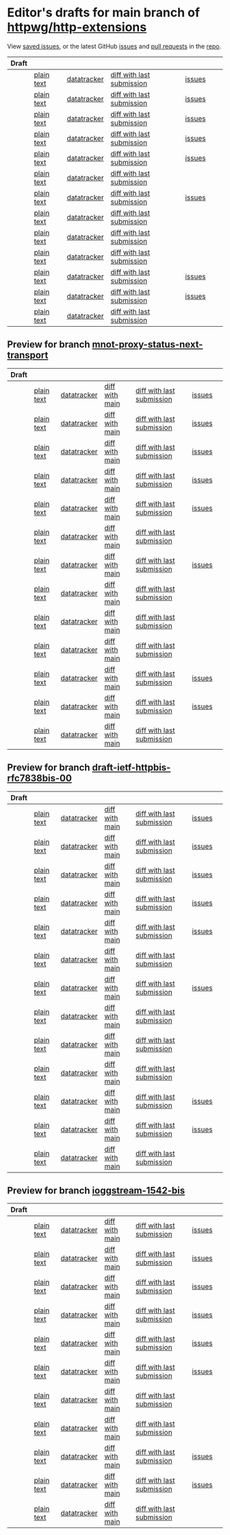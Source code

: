 # Editor's drafts for main branch of [httpwg/http-extensions](https://github.com/httpwg/http-extensions)

View [saved issues](issues.html), or the latest GitHub [issues](https://github.com/httpwg/http-extensions/issues) and [pull requests](https://github.com/httpwg/http-extensions/pulls) in the [repo](https://github.com/httpwg/http-extensions).

| Draft |     |     |     |     |     |     |
| ----- | --- | --- | --- | --- | --- | --- |
| [](./draft-ietf-httpbis-proxy-status.html) |[plain text](./draft-ietf-httpbis-proxy-status.txt) |[datatracker](https://datatracker.ietf.org/doc/draft-ietf-httpbis-proxy-status) |[diff with last submission](https://tools.ietf.org/rfcdiff?url1=https://tools.ietf.org/id/draft-ietf-httpbis-proxy-status.txt&amp;url2=https://httpwg.github.io/http-extensions/draft-ietf-httpbis-proxy-status.txt) |[issues](https://github.com/httpwg/http-extensions/labels/proxy-status) |
| [](./draft-ietf-httpbis-cache-header.html) |[plain text](./draft-ietf-httpbis-cache-header.txt) |[datatracker](https://datatracker.ietf.org/doc/draft-ietf-httpbis-cache-header) |[diff with last submission](https://tools.ietf.org/rfcdiff?url1=https://tools.ietf.org/id/draft-ietf-httpbis-cache-header.txt&amp;url2=https://httpwg.github.io/http-extensions/draft-ietf-httpbis-cache-header.txt) |[issues](https://github.com/httpwg/http-extensions/labels/cache-header) |
| [](./draft-ietf-httpbis-rfc6265bis.html) |[plain text](./draft-ietf-httpbis-rfc6265bis.txt) |[datatracker](https://datatracker.ietf.org/doc/draft-ietf-httpbis-rfc6265bis) |[diff with last submission](https://tools.ietf.org/rfcdiff?url1=https://tools.ietf.org/id/draft-ietf-httpbis-rfc6265bis.txt&amp;url2=https://httpwg.github.io/http-extensions/draft-ietf-httpbis-rfc6265bis.txt) |[issues](https://github.com/httpwg/http-extensions/labels/6265bis) |
| [](./draft-ietf-httpbis-bcp56bis.html) |[plain text](./draft-ietf-httpbis-bcp56bis.txt) |[datatracker](https://datatracker.ietf.org/doc/draft-ietf-httpbis-bcp56bis) |[diff with last submission](https://tools.ietf.org/rfcdiff?url1=https://tools.ietf.org/id/draft-ietf-httpbis-bcp56bis.txt&amp;url2=https://httpwg.github.io/http-extensions/draft-ietf-httpbis-bcp56bis.txt) |[issues](https://github.com/httpwg/http-extensions/labels/bcp56bis) |
| [](./draft-ietf-httpbis-digest-headers.html) |[plain text](./draft-ietf-httpbis-digest-headers.txt) |[datatracker](https://datatracker.ietf.org/doc/draft-ietf-httpbis-digest-headers) |[diff with last submission](https://tools.ietf.org/rfcdiff?url1=https://tools.ietf.org/id/draft-ietf-httpbis-digest-headers.txt&amp;url2=https://httpwg.github.io/http-extensions/draft-ietf-httpbis-digest-headers.txt) |[issues](https://github.com/httpwg/http-extensions/labels/digest-headers) |
| [](./draft-ietf-httpbis-targeted-cache-control.html) |[plain text](./draft-ietf-httpbis-targeted-cache-control.txt) |[datatracker](https://datatracker.ietf.org/doc/draft-ietf-httpbis-targeted-cache-control) |[diff with last submission](https://tools.ietf.org/rfcdiff?url1=https://tools.ietf.org/id/draft-ietf-httpbis-targeted-cache-control.txt&amp;url2=https://httpwg.github.io/http-extensions/draft-ietf-httpbis-targeted-cache-control.txt) | |
| [](./draft-ietf-httpbis-message-signatures.html) |[plain text](./draft-ietf-httpbis-message-signatures.txt) |[datatracker](https://datatracker.ietf.org/doc/draft-ietf-httpbis-message-signatures) |[diff with last submission](https://tools.ietf.org/rfcdiff?url1=https://tools.ietf.org/id/draft-ietf-httpbis-message-signatures.txt&amp;url2=https://httpwg.github.io/http-extensions/draft-ietf-httpbis-message-signatures.txt) |[issues](https://github.com/httpwg/http-extensions/labels/signatures) |
| [](./draft-ietf-httpbis-variants.html) |[plain text](./draft-ietf-httpbis-variants.txt) |[datatracker](https://datatracker.ietf.org/doc/draft-ietf-httpbis-variants) |[diff with last submission](https://tools.ietf.org/rfcdiff?url1=https://tools.ietf.org/id/draft-ietf-httpbis-variants.txt&amp;url2=https://httpwg.github.io/http-extensions/draft-ietf-httpbis-variants.txt) | |
| [](./draft-ietf-httpbis-rfc7838bis.html) |[plain text](./draft-ietf-httpbis-rfc7838bis.txt) |[datatracker](https://datatracker.ietf.org/doc/draft-ietf-httpbis-rfc7838bis) |[diff with last submission](https://tools.ietf.org/rfcdiff?url1=https://tools.ietf.org/id/draft-ietf-httpbis-rfc7838bis.txt&amp;url2=https://httpwg.github.io/http-extensions/draft-ietf-httpbis-rfc7838bis.txt) | |
| [](./draft-ietf-httpbis-expect-ct.html) |[plain text](./draft-ietf-httpbis-expect-ct.txt) |[datatracker](https://datatracker.ietf.org/doc/draft-ietf-httpbis-expect-ct) |[diff with last submission](https://tools.ietf.org/rfcdiff?url1=https://tools.ietf.org/id/draft-ietf-httpbis-expect-ct.txt&amp;url2=https://httpwg.github.io/http-extensions/draft-ietf-httpbis-expect-ct.txt) | |
| [](./draft-ietf-httpbis-client-cert-field.html) |[plain text](./draft-ietf-httpbis-client-cert-field.txt) |[datatracker](https://datatracker.ietf.org/doc/draft-ietf-httpbis-client-cert-field) |[diff with last submission](https://tools.ietf.org/rfcdiff?url1=https://tools.ietf.org/id/draft-ietf-httpbis-client-cert-field.txt&amp;url2=https://httpwg.github.io/http-extensions/draft-ietf-httpbis-client-cert-field.txt) |[issues](https://github.com/httpwg/http-extensions/labels/client-cert-field) |
| [](./draft-ietf-httpbis-priority.html) |[plain text](./draft-ietf-httpbis-priority.txt) |[datatracker](https://datatracker.ietf.org/doc/draft-ietf-httpbis-priority) |[diff with last submission](https://tools.ietf.org/rfcdiff?url1=https://tools.ietf.org/id/draft-ietf-httpbis-priority.txt&amp;url2=https://httpwg.github.io/http-extensions/draft-ietf-httpbis-priority.txt) |[issues](https://github.com/httpwg/http-extensions/labels/priorities) |
| [](./draft-ietf-httpbis-safe-method-w-body.html) |[plain text](./draft-ietf-httpbis-safe-method-w-body.txt) |[datatracker](https://datatracker.ietf.org/doc/draft-ietf-httpbis-safe-method-w-body) |[diff with last submission](https://tools.ietf.org/rfcdiff?url1=https://tools.ietf.org/id/draft-ietf-httpbis-safe-method-w-body.txt&amp;url2=https://httpwg.github.io/http-extensions/draft-ietf-httpbis-safe-method-w-body.txt) | |

## Preview for branch [mnot-proxy-status-next-transport](mnot-proxy-status-next-transport)

| Draft |     |     |     |     |     |     |
| ----- | --- | --- | --- | --- | --- | --- |
| [](mnot-proxy-status-next-transport/draft-ietf-httpbis-proxy-status.html) |[plain text](mnot-proxy-status-next-transport/draft-ietf-httpbis-proxy-status.txt) |[datatracker](https://datatracker.ietf.org/doc/draft-ietf-httpbis-proxy-status) |[diff with main](https://tools.ietf.org/rfcdiff?url1=https://httpwg.github.io/http-extensions/draft-ietf-httpbis-proxy-status.txt&amp;url2=https://httpwg.github.io/http-extensions/mnot-proxy-status-next-transport/draft-ietf-httpbis-proxy-status.txt) |[diff with last submission](https://tools.ietf.org/rfcdiff?url1=https://tools.ietf.org/id/draft-ietf-httpbis-proxy-status.txt&amp;url2=https://httpwg.github.io/http-extensions/mnot-proxy-status-next-transport/draft-ietf-httpbis-proxy-status.txt) |[issues](https://github.com/httpwg/http-extensions/labels/proxy-status) |
| [](mnot-proxy-status-next-transport/draft-ietf-httpbis-cache-header.html) |[plain text](mnot-proxy-status-next-transport/draft-ietf-httpbis-cache-header.txt) |[datatracker](https://datatracker.ietf.org/doc/draft-ietf-httpbis-cache-header) |[diff with main](https://tools.ietf.org/rfcdiff?url1=https://httpwg.github.io/http-extensions/draft-ietf-httpbis-cache-header.txt&amp;url2=https://httpwg.github.io/http-extensions/mnot-proxy-status-next-transport/draft-ietf-httpbis-cache-header.txt) |[diff with last submission](https://tools.ietf.org/rfcdiff?url1=https://tools.ietf.org/id/draft-ietf-httpbis-cache-header.txt&amp;url2=https://httpwg.github.io/http-extensions/mnot-proxy-status-next-transport/draft-ietf-httpbis-cache-header.txt) |[issues](https://github.com/httpwg/http-extensions/labels/cache-header) |
| [](mnot-proxy-status-next-transport/draft-ietf-httpbis-rfc6265bis.html) |[plain text](mnot-proxy-status-next-transport/draft-ietf-httpbis-rfc6265bis.txt) |[datatracker](https://datatracker.ietf.org/doc/draft-ietf-httpbis-rfc6265bis) |[diff with main](https://tools.ietf.org/rfcdiff?url1=https://httpwg.github.io/http-extensions/draft-ietf-httpbis-rfc6265bis.txt&amp;url2=https://httpwg.github.io/http-extensions/mnot-proxy-status-next-transport/draft-ietf-httpbis-rfc6265bis.txt) |[diff with last submission](https://tools.ietf.org/rfcdiff?url1=https://tools.ietf.org/id/draft-ietf-httpbis-rfc6265bis.txt&amp;url2=https://httpwg.github.io/http-extensions/mnot-proxy-status-next-transport/draft-ietf-httpbis-rfc6265bis.txt) |[issues](https://github.com/httpwg/http-extensions/labels/6265bis) |
| [](mnot-proxy-status-next-transport/draft-ietf-httpbis-bcp56bis.html) |[plain text](mnot-proxy-status-next-transport/draft-ietf-httpbis-bcp56bis.txt) |[datatracker](https://datatracker.ietf.org/doc/draft-ietf-httpbis-bcp56bis) |[diff with main](https://tools.ietf.org/rfcdiff?url1=https://httpwg.github.io/http-extensions/draft-ietf-httpbis-bcp56bis.txt&amp;url2=https://httpwg.github.io/http-extensions/mnot-proxy-status-next-transport/draft-ietf-httpbis-bcp56bis.txt) |[diff with last submission](https://tools.ietf.org/rfcdiff?url1=https://tools.ietf.org/id/draft-ietf-httpbis-bcp56bis.txt&amp;url2=https://httpwg.github.io/http-extensions/mnot-proxy-status-next-transport/draft-ietf-httpbis-bcp56bis.txt) |[issues](https://github.com/httpwg/http-extensions/labels/bcp56bis) |
| [](mnot-proxy-status-next-transport/draft-ietf-httpbis-digest-headers.html) |[plain text](mnot-proxy-status-next-transport/draft-ietf-httpbis-digest-headers.txt) |[datatracker](https://datatracker.ietf.org/doc/draft-ietf-httpbis-digest-headers) |[diff with main](https://tools.ietf.org/rfcdiff?url1=https://httpwg.github.io/http-extensions/draft-ietf-httpbis-digest-headers.txt&amp;url2=https://httpwg.github.io/http-extensions/mnot-proxy-status-next-transport/draft-ietf-httpbis-digest-headers.txt) |[diff with last submission](https://tools.ietf.org/rfcdiff?url1=https://tools.ietf.org/id/draft-ietf-httpbis-digest-headers.txt&amp;url2=https://httpwg.github.io/http-extensions/mnot-proxy-status-next-transport/draft-ietf-httpbis-digest-headers.txt) |[issues](https://github.com/httpwg/http-extensions/labels/digest-headers) |
| [](mnot-proxy-status-next-transport/draft-ietf-httpbis-targeted-cache-control.html) |[plain text](mnot-proxy-status-next-transport/draft-ietf-httpbis-targeted-cache-control.txt) |[datatracker](https://datatracker.ietf.org/doc/draft-ietf-httpbis-targeted-cache-control) |[diff with main](https://tools.ietf.org/rfcdiff?url1=https://httpwg.github.io/http-extensions/draft-ietf-httpbis-targeted-cache-control.txt&amp;url2=https://httpwg.github.io/http-extensions/mnot-proxy-status-next-transport/draft-ietf-httpbis-targeted-cache-control.txt) |[diff with last submission](https://tools.ietf.org/rfcdiff?url1=https://tools.ietf.org/id/draft-ietf-httpbis-targeted-cache-control.txt&amp;url2=https://httpwg.github.io/http-extensions/mnot-proxy-status-next-transport/draft-ietf-httpbis-targeted-cache-control.txt) | |
| [](mnot-proxy-status-next-transport/draft-ietf-httpbis-message-signatures.html) |[plain text](mnot-proxy-status-next-transport/draft-ietf-httpbis-message-signatures.txt) |[datatracker](https://datatracker.ietf.org/doc/draft-ietf-httpbis-message-signatures) |[diff with main](https://tools.ietf.org/rfcdiff?url1=https://httpwg.github.io/http-extensions/draft-ietf-httpbis-message-signatures.txt&amp;url2=https://httpwg.github.io/http-extensions/mnot-proxy-status-next-transport/draft-ietf-httpbis-message-signatures.txt) |[diff with last submission](https://tools.ietf.org/rfcdiff?url1=https://tools.ietf.org/id/draft-ietf-httpbis-message-signatures.txt&amp;url2=https://httpwg.github.io/http-extensions/mnot-proxy-status-next-transport/draft-ietf-httpbis-message-signatures.txt) |[issues](https://github.com/httpwg/http-extensions/labels/signatures) |
| [](mnot-proxy-status-next-transport/draft-ietf-httpbis-variants.html) |[plain text](mnot-proxy-status-next-transport/draft-ietf-httpbis-variants.txt) |[datatracker](https://datatracker.ietf.org/doc/draft-ietf-httpbis-variants) |[diff with main](https://tools.ietf.org/rfcdiff?url1=https://httpwg.github.io/http-extensions/draft-ietf-httpbis-variants.txt&amp;url2=https://httpwg.github.io/http-extensions/mnot-proxy-status-next-transport/draft-ietf-httpbis-variants.txt) |[diff with last submission](https://tools.ietf.org/rfcdiff?url1=https://tools.ietf.org/id/draft-ietf-httpbis-variants.txt&amp;url2=https://httpwg.github.io/http-extensions/mnot-proxy-status-next-transport/draft-ietf-httpbis-variants.txt) | |
| [](mnot-proxy-status-next-transport/draft-ietf-httpbis-rfc7838bis.html) |[plain text](mnot-proxy-status-next-transport/draft-ietf-httpbis-rfc7838bis.txt) |[datatracker](https://datatracker.ietf.org/doc/draft-ietf-httpbis-rfc7838bis) |[diff with main](https://tools.ietf.org/rfcdiff?url1=https://httpwg.github.io/http-extensions/draft-ietf-httpbis-rfc7838bis.txt&amp;url2=https://httpwg.github.io/http-extensions/mnot-proxy-status-next-transport/draft-ietf-httpbis-rfc7838bis.txt) |[diff with last submission](https://tools.ietf.org/rfcdiff?url1=https://tools.ietf.org/id/draft-ietf-httpbis-rfc7838bis.txt&amp;url2=https://httpwg.github.io/http-extensions/mnot-proxy-status-next-transport/draft-ietf-httpbis-rfc7838bis.txt) | |
| [](mnot-proxy-status-next-transport/draft-ietf-httpbis-expect-ct.html) |[plain text](mnot-proxy-status-next-transport/draft-ietf-httpbis-expect-ct.txt) |[datatracker](https://datatracker.ietf.org/doc/draft-ietf-httpbis-expect-ct) |[diff with main](https://tools.ietf.org/rfcdiff?url1=https://httpwg.github.io/http-extensions/draft-ietf-httpbis-expect-ct.txt&amp;url2=https://httpwg.github.io/http-extensions/mnot-proxy-status-next-transport/draft-ietf-httpbis-expect-ct.txt) |[diff with last submission](https://tools.ietf.org/rfcdiff?url1=https://tools.ietf.org/id/draft-ietf-httpbis-expect-ct.txt&amp;url2=https://httpwg.github.io/http-extensions/mnot-proxy-status-next-transport/draft-ietf-httpbis-expect-ct.txt) | |
| [](mnot-proxy-status-next-transport/draft-ietf-httpbis-client-cert-field.html) |[plain text](mnot-proxy-status-next-transport/draft-ietf-httpbis-client-cert-field.txt) |[datatracker](https://datatracker.ietf.org/doc/draft-ietf-httpbis-client-cert-field) |[diff with main](https://tools.ietf.org/rfcdiff?url1=https://httpwg.github.io/http-extensions/draft-ietf-httpbis-client-cert-field.txt&amp;url2=https://httpwg.github.io/http-extensions/mnot-proxy-status-next-transport/draft-ietf-httpbis-client-cert-field.txt) |[diff with last submission](https://tools.ietf.org/rfcdiff?url1=https://tools.ietf.org/id/draft-ietf-httpbis-client-cert-field.txt&amp;url2=https://httpwg.github.io/http-extensions/mnot-proxy-status-next-transport/draft-ietf-httpbis-client-cert-field.txt) |[issues](https://github.com/httpwg/http-extensions/labels/client-cert-field) |
| [](mnot-proxy-status-next-transport/draft-ietf-httpbis-priority.html) |[plain text](mnot-proxy-status-next-transport/draft-ietf-httpbis-priority.txt) |[datatracker](https://datatracker.ietf.org/doc/draft-ietf-httpbis-priority) |[diff with main](https://tools.ietf.org/rfcdiff?url1=https://httpwg.github.io/http-extensions/draft-ietf-httpbis-priority.txt&amp;url2=https://httpwg.github.io/http-extensions/mnot-proxy-status-next-transport/draft-ietf-httpbis-priority.txt) |[diff with last submission](https://tools.ietf.org/rfcdiff?url1=https://tools.ietf.org/id/draft-ietf-httpbis-priority.txt&amp;url2=https://httpwg.github.io/http-extensions/mnot-proxy-status-next-transport/draft-ietf-httpbis-priority.txt) |[issues](https://github.com/httpwg/http-extensions/labels/priorities) |
| [](mnot-proxy-status-next-transport/draft-ietf-httpbis-safe-method-w-body.html) |[plain text](mnot-proxy-status-next-transport/draft-ietf-httpbis-safe-method-w-body.txt) |[datatracker](https://datatracker.ietf.org/doc/draft-ietf-httpbis-safe-method-w-body) |[diff with main](https://tools.ietf.org/rfcdiff?url1=https://httpwg.github.io/http-extensions/draft-ietf-httpbis-safe-method-w-body.txt&amp;url2=https://httpwg.github.io/http-extensions/mnot-proxy-status-next-transport/draft-ietf-httpbis-safe-method-w-body.txt) |[diff with last submission](https://tools.ietf.org/rfcdiff?url1=https://tools.ietf.org/id/draft-ietf-httpbis-safe-method-w-body.txt&amp;url2=https://httpwg.github.io/http-extensions/mnot-proxy-status-next-transport/draft-ietf-httpbis-safe-method-w-body.txt) | |

## Preview for branch [draft-ietf-httpbis-rfc7838bis-00](draft-ietf-httpbis-rfc7838bis-00)

| Draft |     |     |     |     |     |     |
| ----- | --- | --- | --- | --- | --- | --- |
| [](draft-ietf-httpbis-rfc7838bis-00/draft-ietf-httpbis-proxy-status.html) |[plain text](draft-ietf-httpbis-rfc7838bis-00/draft-ietf-httpbis-proxy-status.txt) |[datatracker](https://datatracker.ietf.org/doc/draft-ietf-httpbis-proxy-status) |[diff with main](https://tools.ietf.org/rfcdiff?url1=https://httpwg.github.io/http-extensions/draft-ietf-httpbis-proxy-status.txt&amp;url2=https://httpwg.github.io/http-extensions/draft-ietf-httpbis-rfc7838bis-00/draft-ietf-httpbis-proxy-status.txt) |[diff with last submission](https://tools.ietf.org/rfcdiff?url1=https://tools.ietf.org/id/draft-ietf-httpbis-proxy-status.txt&amp;url2=https://httpwg.github.io/http-extensions/draft-ietf-httpbis-rfc7838bis-00/draft-ietf-httpbis-proxy-status.txt) |[issues](https://github.com/httpwg/http-extensions/labels/proxy-status) |
| [](draft-ietf-httpbis-rfc7838bis-00/draft-ietf-httpbis-cache-header.html) |[plain text](draft-ietf-httpbis-rfc7838bis-00/draft-ietf-httpbis-cache-header.txt) |[datatracker](https://datatracker.ietf.org/doc/draft-ietf-httpbis-cache-header) |[diff with main](https://tools.ietf.org/rfcdiff?url1=https://httpwg.github.io/http-extensions/draft-ietf-httpbis-cache-header.txt&amp;url2=https://httpwg.github.io/http-extensions/draft-ietf-httpbis-rfc7838bis-00/draft-ietf-httpbis-cache-header.txt) |[diff with last submission](https://tools.ietf.org/rfcdiff?url1=https://tools.ietf.org/id/draft-ietf-httpbis-cache-header.txt&amp;url2=https://httpwg.github.io/http-extensions/draft-ietf-httpbis-rfc7838bis-00/draft-ietf-httpbis-cache-header.txt) |[issues](https://github.com/httpwg/http-extensions/labels/cache-header) |
| [](draft-ietf-httpbis-rfc7838bis-00/draft-ietf-httpbis-rfc6265bis.html) |[plain text](draft-ietf-httpbis-rfc7838bis-00/draft-ietf-httpbis-rfc6265bis.txt) |[datatracker](https://datatracker.ietf.org/doc/draft-ietf-httpbis-rfc6265bis) |[diff with main](https://tools.ietf.org/rfcdiff?url1=https://httpwg.github.io/http-extensions/draft-ietf-httpbis-rfc6265bis.txt&amp;url2=https://httpwg.github.io/http-extensions/draft-ietf-httpbis-rfc7838bis-00/draft-ietf-httpbis-rfc6265bis.txt) |[diff with last submission](https://tools.ietf.org/rfcdiff?url1=https://tools.ietf.org/id/draft-ietf-httpbis-rfc6265bis.txt&amp;url2=https://httpwg.github.io/http-extensions/draft-ietf-httpbis-rfc7838bis-00/draft-ietf-httpbis-rfc6265bis.txt) |[issues](https://github.com/httpwg/http-extensions/labels/6265bis) |
| [](draft-ietf-httpbis-rfc7838bis-00/draft-ietf-httpbis-bcp56bis.html) |[plain text](draft-ietf-httpbis-rfc7838bis-00/draft-ietf-httpbis-bcp56bis.txt) |[datatracker](https://datatracker.ietf.org/doc/draft-ietf-httpbis-bcp56bis) |[diff with main](https://tools.ietf.org/rfcdiff?url1=https://httpwg.github.io/http-extensions/draft-ietf-httpbis-bcp56bis.txt&amp;url2=https://httpwg.github.io/http-extensions/draft-ietf-httpbis-rfc7838bis-00/draft-ietf-httpbis-bcp56bis.txt) |[diff with last submission](https://tools.ietf.org/rfcdiff?url1=https://tools.ietf.org/id/draft-ietf-httpbis-bcp56bis.txt&amp;url2=https://httpwg.github.io/http-extensions/draft-ietf-httpbis-rfc7838bis-00/draft-ietf-httpbis-bcp56bis.txt) |[issues](https://github.com/httpwg/http-extensions/labels/bcp56bis) |
| [](draft-ietf-httpbis-rfc7838bis-00/draft-ietf-httpbis-digest-headers.html) |[plain text](draft-ietf-httpbis-rfc7838bis-00/draft-ietf-httpbis-digest-headers.txt) |[datatracker](https://datatracker.ietf.org/doc/draft-ietf-httpbis-digest-headers) |[diff with main](https://tools.ietf.org/rfcdiff?url1=https://httpwg.github.io/http-extensions/draft-ietf-httpbis-digest-headers.txt&amp;url2=https://httpwg.github.io/http-extensions/draft-ietf-httpbis-rfc7838bis-00/draft-ietf-httpbis-digest-headers.txt) |[diff with last submission](https://tools.ietf.org/rfcdiff?url1=https://tools.ietf.org/id/draft-ietf-httpbis-digest-headers.txt&amp;url2=https://httpwg.github.io/http-extensions/draft-ietf-httpbis-rfc7838bis-00/draft-ietf-httpbis-digest-headers.txt) |[issues](https://github.com/httpwg/http-extensions/labels/digest-headers) |
| [](draft-ietf-httpbis-rfc7838bis-00/draft-ietf-httpbis-targeted-cache-control.html) |[plain text](draft-ietf-httpbis-rfc7838bis-00/draft-ietf-httpbis-targeted-cache-control.txt) |[datatracker](https://datatracker.ietf.org/doc/draft-ietf-httpbis-targeted-cache-control) |[diff with main](https://tools.ietf.org/rfcdiff?url1=https://httpwg.github.io/http-extensions/draft-ietf-httpbis-targeted-cache-control.txt&amp;url2=https://httpwg.github.io/http-extensions/draft-ietf-httpbis-rfc7838bis-00/draft-ietf-httpbis-targeted-cache-control.txt) |[diff with last submission](https://tools.ietf.org/rfcdiff?url1=https://tools.ietf.org/id/draft-ietf-httpbis-targeted-cache-control.txt&amp;url2=https://httpwg.github.io/http-extensions/draft-ietf-httpbis-rfc7838bis-00/draft-ietf-httpbis-targeted-cache-control.txt) | |
| [](draft-ietf-httpbis-rfc7838bis-00/draft-ietf-httpbis-message-signatures.html) |[plain text](draft-ietf-httpbis-rfc7838bis-00/draft-ietf-httpbis-message-signatures.txt) |[datatracker](https://datatracker.ietf.org/doc/draft-ietf-httpbis-message-signatures) |[diff with main](https://tools.ietf.org/rfcdiff?url1=https://httpwg.github.io/http-extensions/draft-ietf-httpbis-message-signatures.txt&amp;url2=https://httpwg.github.io/http-extensions/draft-ietf-httpbis-rfc7838bis-00/draft-ietf-httpbis-message-signatures.txt) |[diff with last submission](https://tools.ietf.org/rfcdiff?url1=https://tools.ietf.org/id/draft-ietf-httpbis-message-signatures.txt&amp;url2=https://httpwg.github.io/http-extensions/draft-ietf-httpbis-rfc7838bis-00/draft-ietf-httpbis-message-signatures.txt) |[issues](https://github.com/httpwg/http-extensions/labels/signatures) |
| [](draft-ietf-httpbis-rfc7838bis-00/draft-ietf-httpbis-variants.html) |[plain text](draft-ietf-httpbis-rfc7838bis-00/draft-ietf-httpbis-variants.txt) |[datatracker](https://datatracker.ietf.org/doc/draft-ietf-httpbis-variants) |[diff with main](https://tools.ietf.org/rfcdiff?url1=https://httpwg.github.io/http-extensions/draft-ietf-httpbis-variants.txt&amp;url2=https://httpwg.github.io/http-extensions/draft-ietf-httpbis-rfc7838bis-00/draft-ietf-httpbis-variants.txt) |[diff with last submission](https://tools.ietf.org/rfcdiff?url1=https://tools.ietf.org/id/draft-ietf-httpbis-variants.txt&amp;url2=https://httpwg.github.io/http-extensions/draft-ietf-httpbis-rfc7838bis-00/draft-ietf-httpbis-variants.txt) | |
| [](draft-ietf-httpbis-rfc7838bis-00/draft-ietf-httpbis-rfc7838bis.html) |[plain text](draft-ietf-httpbis-rfc7838bis-00/draft-ietf-httpbis-rfc7838bis.txt) |[datatracker](https://datatracker.ietf.org/doc/draft-ietf-httpbis-rfc7838bis) |[diff with main](https://tools.ietf.org/rfcdiff?url1=https://httpwg.github.io/http-extensions/draft-ietf-httpbis-rfc7838bis.txt&amp;url2=https://httpwg.github.io/http-extensions/draft-ietf-httpbis-rfc7838bis-00/draft-ietf-httpbis-rfc7838bis.txt) |[diff with last submission](https://tools.ietf.org/rfcdiff?url1=https://tools.ietf.org/id/draft-ietf-httpbis-rfc7838bis.txt&amp;url2=https://httpwg.github.io/http-extensions/draft-ietf-httpbis-rfc7838bis-00/draft-ietf-httpbis-rfc7838bis.txt) | |
| [](draft-ietf-httpbis-rfc7838bis-00/draft-ietf-httpbis-expect-ct.html) |[plain text](draft-ietf-httpbis-rfc7838bis-00/draft-ietf-httpbis-expect-ct.txt) |[datatracker](https://datatracker.ietf.org/doc/draft-ietf-httpbis-expect-ct) |[diff with main](https://tools.ietf.org/rfcdiff?url1=https://httpwg.github.io/http-extensions/draft-ietf-httpbis-expect-ct.txt&amp;url2=https://httpwg.github.io/http-extensions/draft-ietf-httpbis-rfc7838bis-00/draft-ietf-httpbis-expect-ct.txt) |[diff with last submission](https://tools.ietf.org/rfcdiff?url1=https://tools.ietf.org/id/draft-ietf-httpbis-expect-ct.txt&amp;url2=https://httpwg.github.io/http-extensions/draft-ietf-httpbis-rfc7838bis-00/draft-ietf-httpbis-expect-ct.txt) | |
| [](draft-ietf-httpbis-rfc7838bis-00/draft-ietf-httpbis-client-cert-field.html) |[plain text](draft-ietf-httpbis-rfc7838bis-00/draft-ietf-httpbis-client-cert-field.txt) |[datatracker](https://datatracker.ietf.org/doc/draft-ietf-httpbis-client-cert-field) |[diff with main](https://tools.ietf.org/rfcdiff?url1=https://httpwg.github.io/http-extensions/draft-ietf-httpbis-client-cert-field.txt&amp;url2=https://httpwg.github.io/http-extensions/draft-ietf-httpbis-rfc7838bis-00/draft-ietf-httpbis-client-cert-field.txt) |[diff with last submission](https://tools.ietf.org/rfcdiff?url1=https://tools.ietf.org/id/draft-ietf-httpbis-client-cert-field.txt&amp;url2=https://httpwg.github.io/http-extensions/draft-ietf-httpbis-rfc7838bis-00/draft-ietf-httpbis-client-cert-field.txt) |[issues](https://github.com/httpwg/http-extensions/labels/client-cert-field) |
| [](draft-ietf-httpbis-rfc7838bis-00/draft-ietf-httpbis-priority.html) |[plain text](draft-ietf-httpbis-rfc7838bis-00/draft-ietf-httpbis-priority.txt) |[datatracker](https://datatracker.ietf.org/doc/draft-ietf-httpbis-priority) |[diff with main](https://tools.ietf.org/rfcdiff?url1=https://httpwg.github.io/http-extensions/draft-ietf-httpbis-priority.txt&amp;url2=https://httpwg.github.io/http-extensions/draft-ietf-httpbis-rfc7838bis-00/draft-ietf-httpbis-priority.txt) |[diff with last submission](https://tools.ietf.org/rfcdiff?url1=https://tools.ietf.org/id/draft-ietf-httpbis-priority.txt&amp;url2=https://httpwg.github.io/http-extensions/draft-ietf-httpbis-rfc7838bis-00/draft-ietf-httpbis-priority.txt) |[issues](https://github.com/httpwg/http-extensions/labels/priorities) |
| [](draft-ietf-httpbis-rfc7838bis-00/draft-ietf-httpbis-safe-method-w-body.html) |[plain text](draft-ietf-httpbis-rfc7838bis-00/draft-ietf-httpbis-safe-method-w-body.txt) |[datatracker](https://datatracker.ietf.org/doc/draft-ietf-httpbis-safe-method-w-body) |[diff with main](https://tools.ietf.org/rfcdiff?url1=https://httpwg.github.io/http-extensions/draft-ietf-httpbis-safe-method-w-body.txt&amp;url2=https://httpwg.github.io/http-extensions/draft-ietf-httpbis-rfc7838bis-00/draft-ietf-httpbis-safe-method-w-body.txt) |[diff with last submission](https://tools.ietf.org/rfcdiff?url1=https://tools.ietf.org/id/draft-ietf-httpbis-safe-method-w-body.txt&amp;url2=https://httpwg.github.io/http-extensions/draft-ietf-httpbis-rfc7838bis-00/draft-ietf-httpbis-safe-method-w-body.txt) | |

## Preview for branch [ioggstream-1542-bis](ioggstream-1542-bis)

| Draft |     |     |     |     |     |     |
| ----- | --- | --- | --- | --- | --- | --- |
| [](ioggstream-1542-bis/draft-ietf-httpbis-proxy-status.html) |[plain text](ioggstream-1542-bis/draft-ietf-httpbis-proxy-status.txt) |[datatracker](https://datatracker.ietf.org/doc/draft-ietf-httpbis-proxy-status) |[diff with main](https://tools.ietf.org/rfcdiff?url1=https://httpwg.github.io/http-extensions/draft-ietf-httpbis-proxy-status.txt&amp;url2=https://httpwg.github.io/http-extensions/ioggstream-1542-bis/draft-ietf-httpbis-proxy-status.txt) |[diff with last submission](https://tools.ietf.org/rfcdiff?url1=https://tools.ietf.org/id/draft-ietf-httpbis-proxy-status.txt&amp;url2=https://httpwg.github.io/http-extensions/ioggstream-1542-bis/draft-ietf-httpbis-proxy-status.txt) |[issues](https://github.com/httpwg/http-extensions/labels/proxy-status) |
| [](ioggstream-1542-bis/draft-ietf-httpbis-cache-header.html) |[plain text](ioggstream-1542-bis/draft-ietf-httpbis-cache-header.txt) |[datatracker](https://datatracker.ietf.org/doc/draft-ietf-httpbis-cache-header) |[diff with main](https://tools.ietf.org/rfcdiff?url1=https://httpwg.github.io/http-extensions/draft-ietf-httpbis-cache-header.txt&amp;url2=https://httpwg.github.io/http-extensions/ioggstream-1542-bis/draft-ietf-httpbis-cache-header.txt) |[diff with last submission](https://tools.ietf.org/rfcdiff?url1=https://tools.ietf.org/id/draft-ietf-httpbis-cache-header.txt&amp;url2=https://httpwg.github.io/http-extensions/ioggstream-1542-bis/draft-ietf-httpbis-cache-header.txt) |[issues](https://github.com/httpwg/http-extensions/labels/cache-header) |
| [](ioggstream-1542-bis/draft-ietf-httpbis-rfc6265bis.html) |[plain text](ioggstream-1542-bis/draft-ietf-httpbis-rfc6265bis.txt) |[datatracker](https://datatracker.ietf.org/doc/draft-ietf-httpbis-rfc6265bis) |[diff with main](https://tools.ietf.org/rfcdiff?url1=https://httpwg.github.io/http-extensions/draft-ietf-httpbis-rfc6265bis.txt&amp;url2=https://httpwg.github.io/http-extensions/ioggstream-1542-bis/draft-ietf-httpbis-rfc6265bis.txt) |[diff with last submission](https://tools.ietf.org/rfcdiff?url1=https://tools.ietf.org/id/draft-ietf-httpbis-rfc6265bis.txt&amp;url2=https://httpwg.github.io/http-extensions/ioggstream-1542-bis/draft-ietf-httpbis-rfc6265bis.txt) |[issues](https://github.com/httpwg/http-extensions/labels/6265bis) |
| [](ioggstream-1542-bis/draft-ietf-httpbis-bcp56bis.html) |[plain text](ioggstream-1542-bis/draft-ietf-httpbis-bcp56bis.txt) |[datatracker](https://datatracker.ietf.org/doc/draft-ietf-httpbis-bcp56bis) |[diff with main](https://tools.ietf.org/rfcdiff?url1=https://httpwg.github.io/http-extensions/draft-ietf-httpbis-bcp56bis.txt&amp;url2=https://httpwg.github.io/http-extensions/ioggstream-1542-bis/draft-ietf-httpbis-bcp56bis.txt) |[diff with last submission](https://tools.ietf.org/rfcdiff?url1=https://tools.ietf.org/id/draft-ietf-httpbis-bcp56bis.txt&amp;url2=https://httpwg.github.io/http-extensions/ioggstream-1542-bis/draft-ietf-httpbis-bcp56bis.txt) |[issues](https://github.com/httpwg/http-extensions/labels/bcp56bis) |
| [](ioggstream-1542-bis/draft-ietf-httpbis-digest-headers.html) |[plain text](ioggstream-1542-bis/draft-ietf-httpbis-digest-headers.txt) |[datatracker](https://datatracker.ietf.org/doc/draft-ietf-httpbis-digest-headers) |[diff with main](https://tools.ietf.org/rfcdiff?url1=https://httpwg.github.io/http-extensions/draft-ietf-httpbis-digest-headers.txt&amp;url2=https://httpwg.github.io/http-extensions/ioggstream-1542-bis/draft-ietf-httpbis-digest-headers.txt) |[diff with last submission](https://tools.ietf.org/rfcdiff?url1=https://tools.ietf.org/id/draft-ietf-httpbis-digest-headers.txt&amp;url2=https://httpwg.github.io/http-extensions/ioggstream-1542-bis/draft-ietf-httpbis-digest-headers.txt) |[issues](https://github.com/httpwg/http-extensions/labels/digest-headers) |
| [](ioggstream-1542-bis/draft-ietf-httpbis-message-signatures.html) |[plain text](ioggstream-1542-bis/draft-ietf-httpbis-message-signatures.txt) |[datatracker](https://datatracker.ietf.org/doc/draft-ietf-httpbis-message-signatures) |[diff with main](https://tools.ietf.org/rfcdiff?url1=https://httpwg.github.io/http-extensions/draft-ietf-httpbis-message-signatures.txt&amp;url2=https://httpwg.github.io/http-extensions/ioggstream-1542-bis/draft-ietf-httpbis-message-signatures.txt) |[diff with last submission](https://tools.ietf.org/rfcdiff?url1=https://tools.ietf.org/id/draft-ietf-httpbis-message-signatures.txt&amp;url2=https://httpwg.github.io/http-extensions/ioggstream-1542-bis/draft-ietf-httpbis-message-signatures.txt) |[issues](https://github.com/httpwg/http-extensions/labels/signatures) |
| [](ioggstream-1542-bis/draft-ietf-httpbis-variants.html) |[plain text](ioggstream-1542-bis/draft-ietf-httpbis-variants.txt) |[datatracker](https://datatracker.ietf.org/doc/draft-ietf-httpbis-variants) |[diff with main](https://tools.ietf.org/rfcdiff?url1=https://httpwg.github.io/http-extensions/draft-ietf-httpbis-variants.txt&amp;url2=https://httpwg.github.io/http-extensions/ioggstream-1542-bis/draft-ietf-httpbis-variants.txt) |[diff with last submission](https://tools.ietf.org/rfcdiff?url1=https://tools.ietf.org/id/draft-ietf-httpbis-variants.txt&amp;url2=https://httpwg.github.io/http-extensions/ioggstream-1542-bis/draft-ietf-httpbis-variants.txt) | |
| [](ioggstream-1542-bis/draft-ietf-httpbis-expect-ct.html) |[plain text](ioggstream-1542-bis/draft-ietf-httpbis-expect-ct.txt) |[datatracker](https://datatracker.ietf.org/doc/draft-ietf-httpbis-expect-ct) |[diff with main](https://tools.ietf.org/rfcdiff?url1=https://httpwg.github.io/http-extensions/draft-ietf-httpbis-expect-ct.txt&amp;url2=https://httpwg.github.io/http-extensions/ioggstream-1542-bis/draft-ietf-httpbis-expect-ct.txt) |[diff with last submission](https://tools.ietf.org/rfcdiff?url1=https://tools.ietf.org/id/draft-ietf-httpbis-expect-ct.txt&amp;url2=https://httpwg.github.io/http-extensions/ioggstream-1542-bis/draft-ietf-httpbis-expect-ct.txt) | |
| [](ioggstream-1542-bis/draft-ietf-httpbis-client-cert-field.html) |[plain text](ioggstream-1542-bis/draft-ietf-httpbis-client-cert-field.txt) |[datatracker](https://datatracker.ietf.org/doc/draft-ietf-httpbis-client-cert-field) |[diff with main](https://tools.ietf.org/rfcdiff?url1=https://httpwg.github.io/http-extensions/draft-ietf-httpbis-client-cert-field.txt&amp;url2=https://httpwg.github.io/http-extensions/ioggstream-1542-bis/draft-ietf-httpbis-client-cert-field.txt) |[diff with last submission](https://tools.ietf.org/rfcdiff?url1=https://tools.ietf.org/id/draft-ietf-httpbis-client-cert-field.txt&amp;url2=https://httpwg.github.io/http-extensions/ioggstream-1542-bis/draft-ietf-httpbis-client-cert-field.txt) |[issues](https://github.com/httpwg/http-extensions/labels/client-cert-field) |
| [](ioggstream-1542-bis/draft-ietf-httpbis-priority.html) |[plain text](ioggstream-1542-bis/draft-ietf-httpbis-priority.txt) |[datatracker](https://datatracker.ietf.org/doc/draft-ietf-httpbis-priority) |[diff with main](https://tools.ietf.org/rfcdiff?url1=https://httpwg.github.io/http-extensions/draft-ietf-httpbis-priority.txt&amp;url2=https://httpwg.github.io/http-extensions/ioggstream-1542-bis/draft-ietf-httpbis-priority.txt) |[diff with last submission](https://tools.ietf.org/rfcdiff?url1=https://tools.ietf.org/id/draft-ietf-httpbis-priority.txt&amp;url2=https://httpwg.github.io/http-extensions/ioggstream-1542-bis/draft-ietf-httpbis-priority.txt) |[issues](https://github.com/httpwg/http-extensions/labels/priorities) |
| [](ioggstream-1542-bis/draft-ietf-httpbis-safe-method-w-body.html) |[plain text](ioggstream-1542-bis/draft-ietf-httpbis-safe-method-w-body.txt) |[datatracker](https://datatracker.ietf.org/doc/draft-ietf-httpbis-safe-method-w-body) |[diff with main](https://tools.ietf.org/rfcdiff?url1=https://httpwg.github.io/http-extensions/draft-ietf-httpbis-safe-method-w-body.txt&amp;url2=https://httpwg.github.io/http-extensions/ioggstream-1542-bis/draft-ietf-httpbis-safe-method-w-body.txt) |[diff with last submission](https://tools.ietf.org/rfcdiff?url1=https://tools.ietf.org/id/draft-ietf-httpbis-safe-method-w-body.txt&amp;url2=https://httpwg.github.io/http-extensions/ioggstream-1542-bis/draft-ietf-httpbis-safe-method-w-body.txt) | |

